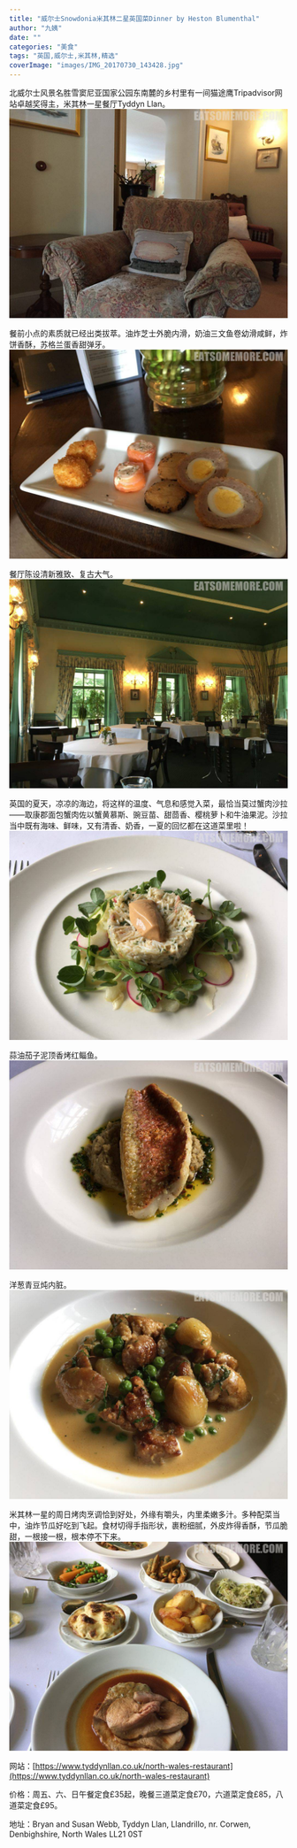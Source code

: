 ```yaml
---
title: "威尔士Snowdonia米其林二星英国菜Dinner by Heston Blumenthal"
author: "九姨"
date: ""
categories: "美食"
tags: "英国,威尔士,米其林,精选"
coverImage: "images/IMG_20170730_143428.jpg"
---
```


北威尔士风景名胜雪窦尼亚国家公园东南麓的乡村里有一间猫途鹰Tripadvisor网站卓越奖得主，米其林一星餐厅Tyddyn Llan。
![Snowdonia-米其林一星-Tyddyn-Llan](images/IMG_20170730_141556.jpg)

餐前小点的素质就已经出类拔萃。油炸芝士外脆内滑，奶油三文鱼卷幼滑咸鲜，炸饼香酥，苏格兰蛋香甜弹牙。
![Snowdonia-米其林一星-Tyddyn-Llan](images/IMG_20170730_141308.jpg)

餐厅陈设清新雅致、复古大气。
![Snowdonia-米其林一星-Tyddyn-Llan](images/IMG_20170730_152028.jpg)

英国的夏天，凉凉的海边，将这样的温度、气息和感觉入菜，最恰当莫过蟹肉沙拉——取康郡面包蟹肉佐以蟹黄慕斯、豌豆苗、甜茴香、樱桃萝卜和牛油果泥。沙拉当中既有海味、鲜味，又有清香、奶香，一夏的回忆都在这道菜里啦！
![Snowdonia-米其林一星-Tyddyn-Llan](images/IMG_20170730_143428.jpg)

蒜油茄子泥顶香烤红鲻鱼。
![Snowdonia-米其林一星-Tyddyn-Llan](images/IMG_20170730_143417.jpg)

洋葱青豆炖内脏。
![Snowdonia-米其林一星-Tyddyn-Llan](images/IMG_20170730_145316.jpg)

米其林一星的周日烤肉烹调恰到好处，外缘有嚼头，内里柔嫩多汁。多种配菜当中，油炸节瓜好吃到飞起。食材切得手指形状，裹粉细腻，外皮炸得香酥，节瓜脆甜，一根接一根，根本停不下来。
![Snowdonia-米其林一星-Tyddyn-Llan](images/IMG_20170730_145503.jpg)

网站：[https://www.tyddynllan.co.uk/north-wales-restaurant](https://www.tyddynllan.co.uk/north-wales-restaurant)

价格：周五、六、日午餐定食£35起，晚餐三道菜定食£70，六道菜定食£85，八道菜定食£95。

地址：Bryan and Susan Webb, Tyddyn Llan, Llandrillo, nr. Corwen, Denbighshire, North Wales LL21 0ST